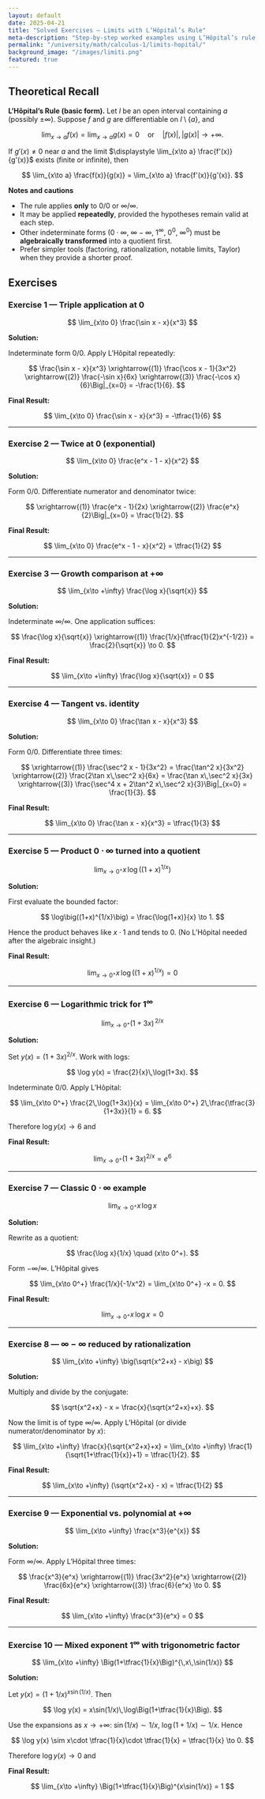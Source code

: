 ```yaml
---
layout: default
date: 2025-04-21
title: "Solved Exercises — Limits with L’Hôpital’s Rule"
meta-description: "Step-by-step worked examples using L’Hôpital’s rule: indeterminate forms 0/0 and ∞/∞, repeated applications, logarithmic tricks, and mixed exponential–trigonometric cases."
permalink: "/university/math/calculus-1/limits-hopital/"
background_image: "/images/limiti.png"
featured: true
---
```


<div class="content-box">

## Theoretical Recall

**L’Hôpital’s Rule (basic form).** Let $I$ be an open interval containing $a$ (possibly $\pm\infty$). Suppose $f$ and $g$ are differentiable on $I \setminus \{a\}$, and

$$
\lim_{x\to a} f(x) = \lim_{x\to a} g(x) = 0 \quad \text{or} \quad |f(x)|, |g(x)| \to +\infty.
$$

If $g'(x) \neq 0$ near $a$ and the limit $\displaystyle \lim_{x\to a} \frac{f'(x)}{g'(x)}$ exists (finite or infinite), then

$$
\lim_{x\to a} \frac{f(x)}{g(x)} = \lim_{x\to a} \frac{f'(x)}{g'(x)}.
$$

**Notes and cautions**
- The rule applies **only** to $0/0$ or $\infty/\infty$.
- It may be applied **repeatedly**, provided the hypotheses remain valid at each step.
- Other indeterminate forms ($0\cdot\infty$, $\infty-\infty$, $1^{\infty}$, $0^0$, $\infty^0$) must be **algebraically transformed** into a quotient first.
- Prefer simpler tools (factoring, rationalization, notable limits, Taylor) when they provide a shorter proof.

</div>

<div class="content-box">

## Exercises

### Exercise 1 — Triple application at 0
$$
\lim_{x\to 0} \frac{\sin x - x}{x^3}
$$

**Solution:**

Indeterminate form $0/0$. Apply L’Hôpital repeatedly:

$$
\frac{\sin x - x}{x^3}
\xrightarrow{(1)} \frac{\cos x - 1}{3x^2}
\xrightarrow{(2)} \frac{-\sin x}{6x}
\xrightarrow{(3)} \frac{-\cos x}{6}\Big|_{x=0} = -\frac{1}{6}.
$$

**Final Result:**

$$
\lim_{x\to 0} \frac{\sin x - x}{x^3} = -\tfrac{1}{6}
$$

---

### Exercise 2 — Twice at 0 (exponential)
$$
\lim_{x\to 0} \frac{e^x - 1 - x}{x^2}
$$

**Solution:**

Form $0/0$. Differentiate numerator and denominator twice:

$$
\xrightarrow{(1)} \frac{e^x - 1}{2x}
\xrightarrow{(2)} \frac{e^x}{2}\Big|_{x=0} = \frac{1}{2}.
$$

**Final Result:**

$$
\lim_{x\to 0} \frac{e^x - 1 - x}{x^2} = \tfrac{1}{2}
$$

---

### Exercise 3 — Growth comparison at $+\infty$
$$
\lim_{x\to +\infty} \frac{\log x}{\sqrt{x}}
$$

**Solution:**

Indeterminate $\infty/\infty$. One application suffices:

$$
\frac{\log x}{\sqrt{x}} \xrightarrow{(1)} \frac{1/x}{\tfrac{1}{2}x^{-1/2}} = \frac{2}{\sqrt{x}} \to 0.
$$

**Final Result:**

$$
\lim_{x\to +\infty} \frac{\log x}{\sqrt{x}} = 0
$$

---

### Exercise 4 — Tangent vs. identity
$$
\lim_{x\to 0} \frac{\tan x - x}{x^3}
$$

**Solution:**

Form $0/0$. Differentiate three times:

$$
\xrightarrow{(1)} \frac{\sec^2 x - 1}{3x^2} = \frac{\tan^2 x}{3x^2}
\xrightarrow{(2)} \frac{2\tan x\,\sec^2 x}{6x} = \frac{\tan x\,\sec^2 x}{3x}
\xrightarrow{(3)} \frac{\sec^4 x + 2\tan^2 x\,\sec^2 x}{3}\Big|_{x=0} = \frac{1}{3}.
$$

**Final Result:**

$$
\lim_{x\to 0} \frac{\tan x - x}{x^3} = \tfrac{1}{3}
$$

---

### Exercise 5 — Product $0\cdot\infty$ turned into a quotient
$$
\lim_{x\to 0^+} x\,\log\big((1+x)^{1/x}\big)
$$

**Solution:**

First evaluate the bounded factor:

$$
\log\big((1+x)^{1/x}\big) = \frac{\log(1+x)}{x} \to 1.
$$

Hence the product behaves like $x\cdot 1$ and tends to 0. (No L’Hôpital needed after the algebraic insight.)

**Final Result:**

$$
\lim_{x\to 0^+} x\,\log\big((1+x)^{1/x}\big) = 0
$$

---

### Exercise 6 — Logarithmic trick for $1^{\infty}$
$$
\lim_{x\to 0^+} \big(1+3x\big)^{\,2/x}
$$

**Solution:**

Set $y(x) = (1+3x)^{2/x}$. Work with logs:

$$
\log y(x) = \frac{2}{x}\,\log(1+3x).
$$

Indeterminate $0/0$. Apply L’Hôpital:

$$
\lim_{x\to 0^+} \frac{2\,\log(1+3x)}{x}
= \lim_{x\to 0^+} 2\,\frac{\tfrac{3}{1+3x}}{1} = 6.
$$

Therefore $\log y(x) \to 6$ and

**Final Result:**

$$
\lim_{x\to 0^+} (1+3x)^{2/x} = e^6
$$

---

### Exercise 7 — Classic $0\cdot\infty$ example
$$
\lim_{x\to 0^+} x\,\log x
$$

**Solution:**

Rewrite as a quotient:

$$
\frac{\log x}{1/x} \quad (x\to 0^+).
$$

Form $-\infty/\infty$. L’Hôpital gives

$$
\lim_{x\to 0^+} \frac{1/x}{-1/x^2} = \lim_{x\to 0^+} -x = 0.
$$

**Final Result:**

$$
\lim_{x\to 0^+} x\,\log x = 0
$$

---

### Exercise 8 — $\infty-\infty$ reduced by rationalization
$$
\lim_{x\to +\infty} \big(\sqrt{x^2+x} - x\big)
$$

**Solution:**

Multiply and divide by the conjugate:

$$
\sqrt{x^2+x} - x = \frac{x}{\sqrt{x^2+x}+x}.
$$

Now the limit is of type $\infty/\infty$. Apply L’Hôpital (or divide numerator/denominator by $x$):

$$
\lim_{x\to +\infty} \frac{x}{\sqrt{x^2+x}+x} = \lim_{x\to +\infty} \frac{1}{\sqrt{1+\tfrac{1}{x}}+1} = \tfrac{1}{2}.
$$

**Final Result:**

$$
\lim_{x\to +\infty} (\sqrt{x^2+x} - x) = \tfrac{1}{2}
$$

---

### Exercise 9 — Exponential vs. polynomial at $+\infty$
$$
\lim_{x\to +\infty} \frac{x^3}{e^{x}}
$$

**Solution:**

Form $\infty/\infty$. Apply L’Hôpital three times:

$$
\frac{x^3}{e^x} \xrightarrow{(1)} \frac{3x^2}{e^x} \xrightarrow{(2)} \frac{6x}{e^x} \xrightarrow{(3)} \frac{6}{e^x} \to 0.
$$

**Final Result:**

$$
\lim_{x\to +\infty} \frac{x^3}{e^x} = 0
$$

---

### Exercise 10 — Mixed exponent $1^{\infty}$ with trigonometric factor
$$
\lim_{x\to +\infty} \Big(1+\tfrac{1}{x}\Big)^{\,x\,\sin(1/x)}
$$

**Solution:**

Let $y(x) = (1+1/x)^{x\sin(1/x)}$. Then

$$
\log y(x) = x\sin(1/x)\,\log\Big(1+\tfrac{1}{x}\Big).
$$

Use the expansions as $x\to+\infty$: $\sin(1/x)\sim 1/x$, $\log(1+1/x)\sim 1/x$. Hence

$$
\log y(x) \sim x\cdot \tfrac{1}{x}\cdot \tfrac{1}{x} = \tfrac{1}{x} \to 0.
$$

Therefore $\log y(x)\to 0$ and

**Final Result:**

$$
\lim_{x\to +\infty} \Big(1+\tfrac{1}{x}\Big)^{x\sin(1/x)} = 1
$$

</div>
